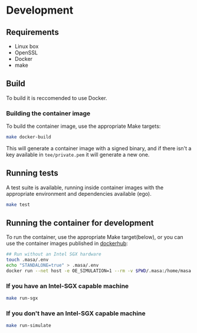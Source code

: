# Development

## Requirements

- Linux box
- OpenSSL
- Docker
- make


## Build

To build it is reccomended to use Docker. 

### Building the container image

To build the container image, use the appropriate Make targets:

```bash
make docker-build
```

This will generate a container image with a signed binary, and if there isn't a key available in `tee/private.pem` it will generate a new one.

## Running tests

A test suite is available, running inside container images with the appropriate environment and dependencies available (ego).

```bash
make test
```

## Running the container for development

To run the container, use the appropriate Make target(below), or you can use the container images published in [dockerhub](https://hub.docker.com/r/masaengineering/tee-worker/tags):

```bash
## Run without an Intel SGX hardware
touch .masa/.env
echo "STANDALONE=true" > .masa/.env
docker run --net host -e OE_SIMULATION=1 --rm -v $PWD/.masa:/home/masa -ti masaengineering/tee-worker:main
```

### If you have an Intel-SGX capable machine

```bash
make run-sgx
```

### If you don't have an Intel-SGX capable machine

```bash
make run-simulate
```
